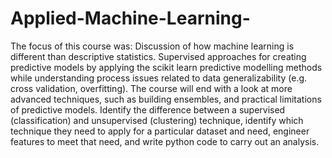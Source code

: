 # Applied-Machine-Learning-

The focus of this course was: 
Discussion of how machine learning is different than descriptive statistics. 
Supervised approaches for creating predictive models by applying the scikit learn predictive modelling methods while understanding process issues related to data generalizability (e.g. cross validation, overfitting). 
The course will end with a look at more advanced techniques, such as building ensembles, and practical limitations of predictive models. 
Identify the difference between a supervised (classification) and unsupervised (clustering) technique, identify which technique they need to apply for a particular dataset and need, engineer features to meet that need, and write python code to carry out an analysis.
